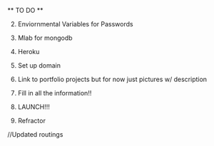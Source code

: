 ** TO DO **


2) Enviornmental Variables for Passwords

3) Mlab for mongodb

4) Heroku

5) Set up domain

7) Link to portfolio projects but for now just pictures w/ description

8) Fill in all the information!!

9) LAUNCH!!!

10) Refractor


//Updated routings